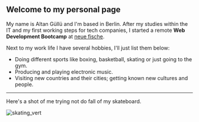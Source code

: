 ## Welcome to my personal page
My name is Altan Güllü and I'm based in Berlin. After my studies within the IT and my first working steps for tech companies, I started a remote **Web Development Bootcamp** at [neue fische](https://www.neuefische.de/bootcamp/web-development).

Next to my work life I have several hobbies, I'll just list them below:
- Doing different sports like boxing, basketball, skating or just going to the gym.
- Producing and playing electronic music.
- Visiting new countries and their cities; getting known new cultures and people.

---

Here's a shot of me trying not do fall of my skateboard.

![skating_vert](https://user-images.githubusercontent.com/115747088/196205623-b422f039-61b3-475b-9972-54c59b7becdc.jpg)
